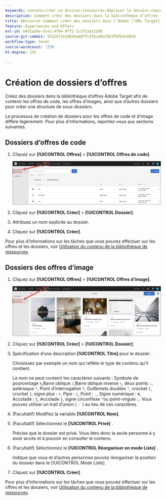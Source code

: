 ```yaml
---
keywords: contenu;créer un dossier;ressources;déplacer le dossier;copier le dossier;supprimer le dossier;télécharger le dossier;dossier
description: Comment créer des dossiers dans la bibliothèque d’offres ?
title: Découvrez comment créer des dossiers dans l’Adobe [!DNL Target] Bibliothèque d’offres qui contient des offres de code et d’image, ainsi que d’autres dossiers.
feature: Experiences and Offers
exl-id: 64d1a24a-5ce1-4f64-9ff2-1c2f13a112bb
source-git-commit: 152257a52d836a88ffcd76cd9af5b3fbfbdc0839
workflow-type: tm+mt
source-wordcount: '276'
ht-degree: 22%

---
```


# Création de dossiers d’offres

Créez des dossiers dans la bibliothèque d’offres Adobe Target afin de contenir les offres de code, les offres d’images, ainsi que d’autres dossiers pour créer une structure de sous-dossiers.

Le processus de création de dossiers pour les offres de code et d’image diffère légèrement. Pour plus d’informations, reportez-vous aux sections suivantes.

## Dossiers d’offres de code

1. Cliquez sur **[!UICONTROL Offres]** > **[!UICONTROL Offres de code]**.

   ![Onglet Offres (code)](/help/main/c-experiences/c-manage-content/assets/code-offers-tab.png)

1. Cliquez sur **[!UICONTROL Créer]** > **[!UICONTROL Dossier]**.

1. Attribuez un nom explicite au dossier.

1. Cliquez sur **[!UICONTROL Créer]**.

Pour plus d’informations sur les tâches que vous pouvez effectuer sur les offres et les dossiers, voir [Utilisation du contenu de la bibliothèque de ressources](/help/main/c-experiences/c-manage-content/assets-working.md).

## Dossiers des offres d’image

1. Cliquez sur **[!UICONTROL Offres]** > **[!UICONTROL Offres d’image]**.

   ![Onglet Offres d’image](/help/main/c-experiences/c-manage-content/assets/image-offers-tab.png)

1. Cliquez sur **[!UICONTROL Créer]** > **[!UICONTROL Dossier]**.
1. Spécification d’une description **[!UICONTROL Titre]** pour le dossier .

   Choisissez par exemple un nom qui reflète le type de contenu qu’il contient.

   Le nom ne peut contenir les caractères suivants : Symbole de pourcentage `%`,Barre oblique `/`,Barre oblique inverse `\`, deux points `:`, astérisque `*`, Point d’interrogation `?`, Guillemets doubles `"`, crochet `[`, crochet `]`, signe plus : `+`, Pipe : `|`, Point : `.`, Signe numérique : `#`, Accolade : `{`, Accolade `}`, signe circonflexe `^`ou point-virgule `;`. Vous pouvez utiliser un trait d’union ( `- `) au lieu de ces caractères.

1. (Facultatif) Modifiez la variable **[!UICONTROL Nom]**.
1. (Facultatif) Sélectionnez le **[!UICONTROL Privé]** .

   Précise que le dossier est privé. Vous êtes donc la seule personne à y avoir accès et à pouvoir en consulter le contenu.

1. (Facultatif) Sélectionnez le **[!UICONTROL Réorganiser en mode Liste]** .

   Indique que vous et d’autres personnes pouvez réorganiser la position du dossier dans le [!UICONTROL Mode Liste].

1. Cliquez sur **[!UICONTROL Créer]**.

Pour plus d’informations sur les tâches que vous pouvez effectuer sur les offres et les dossiers, voir [Utilisation du contenu de la bibliothèque de ressources](/help/main/c-experiences/c-manage-content/assets-working.md).
